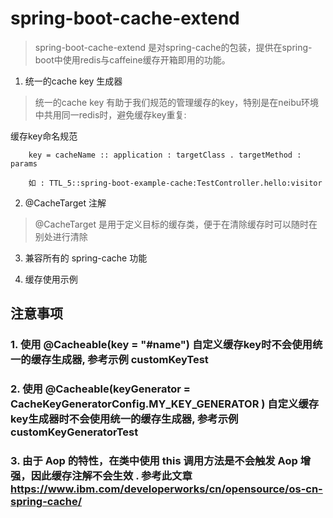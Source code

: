 # spring-boot-cache-extend 

> spring-boot-cache-extend  是对spring-cache的包装，提供在spring-boot中使用redis与caffeine缓存开箱即用的功能。

1. 统一的cache key 生成器

> 统一的cache key 有助于我们规范的管理缓存的key，特别是在neibu环境中共用同一redis时，避免缓存key重复:

缓存key命名规范
``` 
    key = cacheName :: application : targetClass . targetMethod : params
```

``` 
    如 : TTL_5::spring-boot-example-cache:TestController.hello:visitor 
```

2. @CacheTarget 注解

> @CacheTarget 是用于定义目标的缓存类，便于在清除缓存时可以随时在别处进行清除

3. 兼容所有的 spring-cache 功能


4. 缓存使用示例




## 注意事项

### 1. 使用  @Cacheable(key = "#name") 自定义缓存key时不会使用统一的缓存生成器, 参考示例 customKeyTest

### 2. 使用  @Cacheable(keyGenerator = CacheKeyGeneratorConfig.MY_KEY_GENERATOR ) 自定义缓存key生成器时不会使用统一的缓存生成器, 参考示例 customKeyGeneratorTest

### 3. 由于 Aop 的特性，在类中使用 this 调用方法是不会触发 Aop 增强，因此缓存注解不会生效 . 参考此文章 https://www.ibm.com/developerworks/cn/opensource/os-cn-spring-cache/


